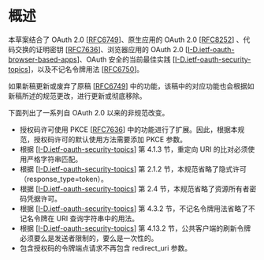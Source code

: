 # 概述

本草案结合了 OAuth 2.0 [[RFC6749](https://www.rfc-editor.org/info/rfc6749)]、原生应用的 OAuth 2.0 [[RFC8252](https://www.rfc-editor.org/info/rfc8252)] 、代码交换的证明密钥 [[RFC7636](https://www.rfc-editor.org/info/rfc7636)]、浏览器应用的 OAuth 2.0 [[I-D.ietf-oauth-browser-based-apps](https://datatracker.ietf.org/doc/html/draft-ietf-oauth-browser-based-apps-18)]、OAuth 安全的当前最佳实践 [[I-D.ietf-oauth-security-topics](https://datatracker.ietf.org/doc/html/draft-ietf-oauth-security-topics-27)]，以及不记名令牌用法 [[RFC6750](https://www.rfc-editor.org/info/rfc6750)]。

如果新稿更新或废弃了原稿 [[RFC6749](https://www.rfc-editor.org/info/rfc6749)] 中的功能，该稿中的对应功能也会根据如新稿所述的规范更改，进行更新或彻底移除。

下面列出了一系列自 OAuth 2.0 以来的非规范改变。

- 授权码许可使用 PKCE [[RFC7636](https://www.rfc-editor.org/info/rfc7636)] 中的功能进行了扩展。因此，根据本规范，授权码许可的默认使用方法需要添加 PKCE 参数。
- 根据 [[I-D.ietf-oauth-security-topics](https://datatracker.ietf.org/doc/html/draft-ietf-oauth-security-topics-27)] 第 4.1.3 节，重定向 URI 的比对必须使用严格字符串匹配。
- 根据 [[I-D.ietf-oauth-security-topics](https://datatracker.ietf.org/doc/html/draft-ietf-oauth-security-topics-27)] 第 2.1.2 节，本规范省略了隐式许可（response_type=token）。
- 根据 [[I-D.ietf-oauth-security-topics](https://datatracker.ietf.org/doc/html/draft-ietf-oauth-security-topics-27)] 第 2.4 节，本规范省略了资源所有者密码凭据许可。
- 根据 [[I-D.ietf-oauth-security-topics](https://datatracker.ietf.org/doc/html/draft-ietf-oauth-security-topics-27)] 第 4.3.2 节，不记名令牌用法省略了不记名令牌在 URI 查询字符串中的用法。
- 根据 [[I-D.ietf-oauth-security-topics](https://datatracker.ietf.org/doc/html/draft-ietf-oauth-security-topics-27)] 第 4.13.2 节，公共客户端的刷新令牌必须要么是发送者限制的，要么是一次性的。
- 包含授权码的令牌端点请求不再包含 redirect_uri 参数。
